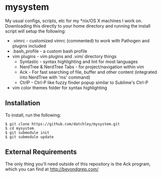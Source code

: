 mysystem
========

My usual configs, scripts, etc for my *nix/OS X machines I work on. Downloading this
directly to your home directory and running the install script will setup the following:

* .vimrc - customized vimrc (commented) to work with Pathogen and plugins included
* .bash_profile - a custom bash profile
* vim plugins - vim plugins and .vim/ directory things
	- Syntastic - syntax highlighting and lint for most languages
	- NerdTree & NerdTree Tabs - for project/navigation within vim
	- Ack - For fast searching of file, buffer and other content (integrated into NerdTree with 'ms' command)
	- CtrlP - Ctrl-P like fuzzy finder popup similar to Sublime's Ctrl-P
* vim color themes folder for syntax highlighting

Installation
------------

To install, run the following:

```
$ git clone https://github.com/datchley/mysystem.git
$ cd mysystem
$ git submodule init
$ git submodule update
```

External Requirements
---------------------

The only thing you'll need outside of this repository is the Ack program, which you
can find at http://beyondgrep.com/


